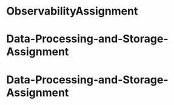 # ObservabilityAssignment
# Data-Processing-and-Storage-Assignment
# Data-Processing-and-Storage-Assignment
